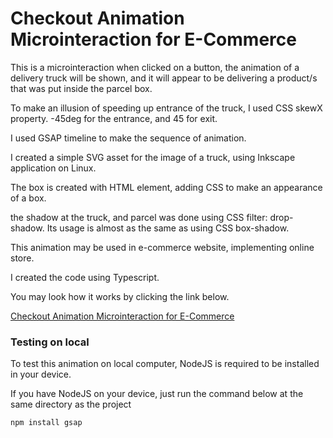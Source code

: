# Checkout Animation Microinteraction for E-Commerce
This is a microinteraction when clicked on a button, the animation of a delivery truck will be shown, and it will appear to be delivering a product/s that was put inside the parcel box.

To make an illusion of speeding up entrance of the truck, I used CSS skewX property. -45deg for the entrance, and 45 for exit.

I used GSAP timeline to make the sequence of animation.

I created a simple SVG asset for the image of a truck, using Inkscape application on Linux.

The box is created with HTML element, adding CSS to make an appearance of a box.

the shadow at the truck, and parcel was done using CSS filter: drop-shadow. Its usage is almost as the same as using CSS box-shadow.

This animation may be used in e-commerce website, implementing online store.

I created the code using Typescript.

You may look how it works by clicking the link below.

[Checkout Animation Microinteraction for E-Commerce](https://codepen.io/takaneichinose/full/XWXOGeq)

### Testing on local

To test this animation on local computer, NodeJS is required to be installed in your device.

If you have NodeJS on your device, just run the command below at the same directory as the project

``` npm install gsap ```
